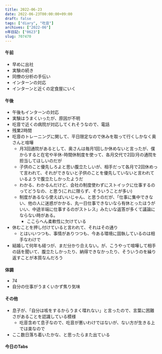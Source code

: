 ```yaml
---
title: 2022-06-23
date: 2022-06-23T00:00:00+09:00
draft: false
tags: ["diary", "吃音"]
archives: ["2022-06"]
n年日記: ["0623"]
slug: 707470
---
```

#### 午前
- 早めに出社
- 実験の続き
- 同僚の分析の手伝い
- インターンの対応
- インターンと近くの定食屋にいく
#### 午後
- 午後もインターンの対応
- 実験はうまくいったが、原因が不明
- 吃音で近くの病院が対応してくれそうなので、電話
- 残業2時間
- 吃音のトレーニングに関して、平日限定なので休みを取って行くしかなく奥さんと喧嘩
  - 月3回通院があるとして、奥さんは毎月1回しか休めないと言ったが、僕からすると在宅や半休-時間休制度を使って、各月交代で2回/月の通院を担当してほしいのだが
  - 子供のこと優先しろよと思い腹立たしいが、相手だって各月で2回休めって言われて、それができないと子供のことを優先していないと言われているようで腹立たしかったようだ
  - わかる、わかるんだけど、会社の制度使わずにストイックに仕事するのってどうなの、と思う(これに限らず、そういうことが多い)
  - 制度があるなら使えばいいじゃん、と思うのだが、「仕事に集中できない、他の人に迷惑がかかる、丸一日仕事できないなら有休とったほうがいい、中途半端に仕事するのがストレス」みたいな返答が多くて議論にならない時がある。
    - ここらへん柔軟性に欠けている
- 休むことを押し付けていると言われて、それはその通り
  - とはいいつつも、事情がありつつも、今ある環境に固執しているのは相手なわけで
- 結婚して何年も経つが、まだ分かり合えない。が、こうやって喧嘩して相手の話を聞いて、腹立たしかったり、納得できなかったり、そういうのを繰り返すことが本質なんだろう
#### 体調
- 74
- 自分の仕事がうまくいかず焦り気味
#### その他
- 息子が、「自分は咳をするからうまく喋れない」と言ったので、言葉に困難さがあることを認識している模様
  - 吃音含めて息子なので、吃音が悪いわけではないが、ない方が生きる上では楽なので
- ここ数日落ち着いたかな、と思ったらまた出ている
#### 今日のTabs